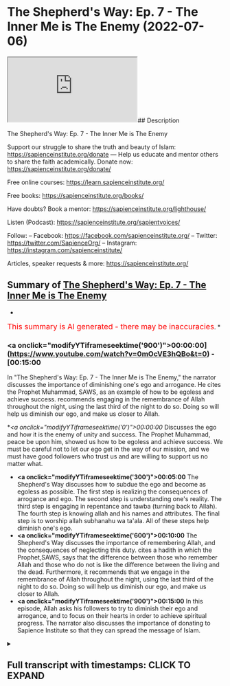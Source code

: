 # The Shepherd's Way: Ep. 7 - The Inner Me is The Enemy (2022-07-06)

<iframe loading='lazy' allow='autoplay' src='https://www.youtube.com/embed/0mOcVE3hQBo'></iframe>## Description

The Shepherd's Way: Ep. 7 - The Inner Me is The Enemy

Support our struggle to share the truth and beauty of Islam:
https://sapienceinstitute.org/donate
—
Help us educate and mentor others to share the faith academically.
Donate now: https://sapienceinstitute.org/donate/ 

Free online courses: https://learn.sapienceinstitute.org/

Free books: https://sapienceinstitute.org/books/

Have doubts? Book a mentor: https://sapienceinstitute.org/lighthouse/

Listen (Podcast): https://sapienceinstitute.org/sapientvoices/

Follow:
– Facebook: https://facebook.com/sapienceinstitute.org/ 
– Twitter: https://twitter.com/SapienceOrg/ 
– Instagram: https://instagram.com/sapienceinstitute/ 

Articles, speaker requests & more: https://sapienceinstitute.org/

## Summary of [The Shepherd's Way: Ep. 7 - The Inner Me is The Enemy](https://www.youtube.com/watch?v=0mOcVE3hQBo)


*

<span style="color:red; font-size:125%">This summary is AI generated - there may be inaccuracies</span>. [](/)*

### <a onclick=\"modifyYTiframeseektime('900')\">00:00:00](https://www.youtube.com/watch?v=0mOcVE3hQBo&t=0) - [00:15:00</a>

In "The Shepherd's Way: Ep. 7 - The Inner Me is The Enemy," the narrator discusses the importance of diminishing one's ego and arrogance. He cites the Prophet Muhammad, SAWS, as an example of how to be egoless and achieve success.  recommends engaging in the remembrance of Allah throughout the night, using the last third of the night to do so. Doing so will help us diminish our ego, and make us closer to Allah.

**<a onclick=\"modifyYTiframeseektime('0')\">00:00:00</a>* Discusses the ego and how it is the enemy of unity and success. The Prophet Muhammad, peace be upon him, showed us how to be egoless and achieve success. We must be careful not to let our ego get in the way of our mission, and we must have good followers who trust us and are willing to support us no matter what.
* **<a onclick=\"modifyYTiframeseektime('300')\">00:05:00</a>** The Shepherd's Way discusses how to subdue the ego and become as egoless as possible. The first step is realizing the consequences of arrogance and ego. The second step is understanding one's reality. The third step is engaging in repentance and tawba (turning back to Allah). The fourth step is knowing allah and his names and attributes. The final step is to worship allah subhanahu wa ta'ala. All of these steps help diminish one's ego.
* **<a onclick=\"modifyYTiframeseektime('600')\">00:10:00</a>** The Shepherd's Way discusses the importance of remembering Allah, and the consequences of neglecting this duty.  cites a hadith in which the Prophet,SAWS, says that the difference between those who remember Allah and those who do not is like the difference between the living and the dead. Furthermore, it recommends that we engage in the remembrance of Allah throughout the night, using the last third of the night to do so. Doing so will help us diminish our ego, and make us closer to Allah.
* **<a onclick=\"modifyYTiframeseektime('900')\">00:15:00</a>** In this episode, Allah asks his followers to try to diminish their ego and arrogance, and to focus on their hearts in order to achieve spiritual progress. The narrator also discusses the importance of donating to Sapience Institute so that they can spread the message of Islam.

<details><summary><h2>Full transcript with timestamps: CLICK TO EXPAND</h2></summary>

<a onclick="modifyYTiframeseektime('10)')">0:00:10 [Music]<\/a>
<a onclick="modifyYTiframeseektime('15)')">0:00:15 brothers and sisters and friends and<\/a>
<a onclick="modifyYTiframeseektime('16)')">0:00:16 welcome to the seventh<\/a>
<a onclick="modifyYTiframeseektime('18)')">0:00:18 episode of our hija series the<\/a>
<a onclick="modifyYTiframeseektime('21)')">0:00:21 shepherd's way<\/a>
<a onclick="modifyYTiframeseektime('22)')">0:00:22 and the seventh timeless leadership<\/a>
<a onclick="modifyYTiframeseektime('25)')">0:00:25 lesson is the enemy<\/a>
<a onclick="modifyYTiframeseektime('28)')">0:00:28 is the enemy now what does this really<\/a>
<a onclick="modifyYTiframeseektime('31)')">0:00:31 mean it means we must be as egoless as<\/a>
<a onclick="modifyYTiframeseektime('33)')">0:00:33 possible obviously there's no such thing<\/a>
<a onclick="modifyYTiframeseektime('35)')">0:00:35 as an egoless human being but we must<\/a>
<a onclick="modifyYTiframeseektime('38)')">0:00:38 try and become as egoless as possible<\/a>
<a onclick="modifyYTiframeseektime('41)')">0:00:41 now for us to understand this we have to<\/a>
<a onclick="modifyYTiframeseektime('42)')">0:00:42 understand what is the ego<\/a>
<a onclick="modifyYTiframeseektime('44)')">0:00:44 now the ego brothers and sisters<\/a>
<a onclick="modifyYTiframeseektime('45)')">0:00:45 basically tells us<\/a>
<a onclick="modifyYTiframeseektime('47)')">0:00:47 i want to be right i never want to be<\/a>
<a onclick="modifyYTiframeseektime('50)')">0:00:50 wrong i want to look good i never want<\/a>
<a onclick="modifyYTiframeseektime('53)')">0:00:53 to look bad i want to impose i don't<\/a>
<a onclick="modifyYTiframeseektime('56)')">0:00:56 want to be imposed upon to the extent<\/a>
<a onclick="modifyYTiframeseektime('59)')">0:00:59 brothers and sisters<\/a>
<a onclick="modifyYTiframeseektime('60)')">0:01:00 that we end up rejecting the truth and<\/a>
<a onclick="modifyYTiframeseektime('63)')">0:01:03 rejecting what is right<\/a>
<a onclick="modifyYTiframeseektime('66)')">0:01:06 this is extremely extremely problematic<\/a>
<a onclick="modifyYTiframeseektime('69)')">0:01:09 it is the greatest barrier to<\/a>
<a onclick="modifyYTiframeseektime('71)')">0:01:11 establishing positive relationships it<\/a>
<a onclick="modifyYTiframeseektime('73)')">0:01:13 is the greatest barrier to establishing<\/a>
<a onclick="modifyYTiframeseektime('75)')">0:01:15 a relationship with allah subhanahu wa<\/a>
<a onclick="modifyYTiframeseektime('76)')">0:01:16 ta'ala and it is one of the greatest<\/a>
<a onclick="modifyYTiframeseektime('79)')">0:01:19 barriers to our own success in the dao<\/a>
<a onclick="modifyYTiframeseektime('81)')">0:01:21 brothers and sisters and in the context<\/a>
<a onclick="modifyYTiframeseektime('83)')">0:01:23 of the ego shaitaan is our teacher not<\/a>
<a onclick="modifyYTiframeseektime('86)')">0:01:26 in a positive sense in a negative sense<\/a>
<a onclick="modifyYTiframeseektime('89)')">0:01:29 he teaches us how not to be and shaitan<\/a>
<a onclick="modifyYTiframeseektime('92)')">0:01:32 was the kind of character that wanted to<\/a>
<a onclick="modifyYTiframeseektime('94)')">0:01:34 impose he didn't want to be imposed upon<\/a>
<a onclick="modifyYTiframeseektime('97)')">0:01:37 he wanted to look good he didn't want to<\/a>
<a onclick="modifyYTiframeseektime('99)')">0:01:39 look bad he wanted to be right he never<\/a>
<a onclick="modifyYTiframeseektime('101)')">0:01:41 wanted to be wrong to the degree that he<\/a>
<a onclick="modifyYTiframeseektime('104)')">0:01:44 gave up the truth to the degree that he<\/a>
<a onclick="modifyYTiframeseektime('106)')">0:01:46 rejected the truth to the degree that he<\/a>
<a onclick="modifyYTiframeseektime('108)')">0:01:48 gave up the right way of being the right<\/a>
<a onclick="modifyYTiframeseektime('111)')">0:01:51 way of doing<\/a>
<a onclick="modifyYTiframeseektime('113)')">0:01:53 allah says in the quran in chapter 38<\/a>
<a onclick="modifyYTiframeseektime('115)')">0:01:55 verses 75 and 76<\/a>
<a onclick="modifyYTiframeseektime('118)')">0:01:58 allah said o iblees what prevented you<\/a>
<a onclick="modifyYTiframeseektime('121)')">0:02:01 from prostrating to that which i created<\/a>
<a onclick="modifyYTiframeseektime('123)')">0:02:03 with my hands<\/a>
<a onclick="modifyYTiframeseektime('124)')">0:02:04 were you arrogant then<\/a>
<a onclick="modifyYTiframeseektime('126)')">0:02:06 or were you already among the hauti<\/a>
<a onclick="modifyYTiframeseektime('128)')">0:02:08 he said i am better than him you created<\/a>
<a onclick="modifyYTiframeseektime('131)')">0:02:11 me from fire and created him from clay<\/a>
<a onclick="modifyYTiframeseektime('135)')">0:02:15 so you know the story very well shaytan<\/a>
<a onclick="modifyYTiframeseektime('138)')">0:02:18 was asked to bow down to adam<\/a>
<a onclick="modifyYTiframeseektime('140)')">0:02:20 alaihissalam but he refused<\/a>
<a onclick="modifyYTiframeseektime('143)')">0:02:23 he didn't want to be imposed upon he<\/a>
<a onclick="modifyYTiframeseektime('146)')">0:02:26 wanted to impulse<\/a>
<a onclick="modifyYTiframeseektime('147)')">0:02:27 he said i am better he wanted to look<\/a>
<a onclick="modifyYTiframeseektime('149)')">0:02:29 good not to look bad he said i am made<\/a>
<a onclick="modifyYTiframeseektime('152)')">0:02:32 from fire he is made from clay<\/a>
<a onclick="modifyYTiframeseektime('154)')">0:02:34 and he was rejecting allah<\/a>
<a onclick="modifyYTiframeseektime('157)')">0:02:37 he wanted to be right<\/a>
<a onclick="modifyYTiframeseektime('159)')">0:02:39 he didn't want allah to be right<\/a>
<a onclick="modifyYTiframeseektime('161)')">0:02:41 so this is the nature of the ego because<\/a>
<a onclick="modifyYTiframeseektime('163)')">0:02:43 shaytan's disbelief is what<\/a>
<a onclick="modifyYTiframeseektime('166)')">0:02:46 its arrogance is ego<\/a>
<a onclick="modifyYTiframeseektime('168)')">0:02:48 and we have to be aware brothers and<\/a>
<a onclick="modifyYTiframeseektime('170)')">0:02:50 sisters<\/a>
<a onclick="modifyYTiframeseektime('171)')">0:02:51 and we have to be aware of brothers and<\/a>
<a onclick="modifyYTiframeseektime('172)')">0:02:52 sisters the ego prevents unity it<\/a>
<a onclick="modifyYTiframeseektime('175)')">0:02:55 prevents achieving the best results it<\/a>
<a onclick="modifyYTiframeseektime('177)')">0:02:57 prevents us doing what is right it<\/a>
<a onclick="modifyYTiframeseektime('179)')">0:02:59 prevents us achieving our vision it<\/a>
<a onclick="modifyYTiframeseektime('181)')">0:03:01 diminishes trust it removes any sense of<\/a>
<a onclick="modifyYTiframeseektime('184)')">0:03:04 integrity<\/a>
<a onclick="modifyYTiframeseektime('186)')">0:03:06 and<\/a>
<a onclick="modifyYTiframeseektime('187)')">0:03:07 when we look at the prophet<\/a>
<a onclick="modifyYTiframeseektime('189)')">0:03:09 salallahu brothers and sisters when we<\/a>
<a onclick="modifyYTiframeseektime('191)')">0:03:11 look at our beloved prophet we see<\/a>
<a onclick="modifyYTiframeseektime('194)')">0:03:14 that it wasn't about him and his ego it<\/a>
<a onclick="modifyYTiframeseektime('196)')">0:03:16 was about allah wa'ta'ala<\/a>
<a onclick="modifyYTiframeseektime('198)')">0:03:18 and in sheikh yahweh's book leadership<\/a>
<a onclick="modifyYTiframeseektime('201)')">0:03:21 lessons from the life of rasulullah<\/a>
<a onclick="modifyYTiframeseektime('204)')">0:03:24 he mentioned something quite profound<\/a>
<a onclick="modifyYTiframeseektime('206)')">0:03:26 i'm going to read it out to you in the<\/a>
<a onclick="modifyYTiframeseektime('208)')">0:03:28 context of being egoless<\/a>
<a onclick="modifyYTiframeseektime('212)')">0:03:32 the leader it is essential to always<\/a>
<a onclick="modifyYTiframeseektime('214)')">0:03:34 keep the goal in sight and be willing to<\/a>
<a onclick="modifyYTiframeseektime('216)')">0:03:36 make everything<\/a>
<a onclick="modifyYTiframeseektime('218)')">0:03:38 especially his own ego subservient to<\/a>
<a onclick="modifyYTiframeseektime('221)')">0:03:41 the accomplishment of the goal if the<\/a>
<a onclick="modifyYTiframeseektime('224)')">0:03:44 leader insists on his own esteemed needs<\/a>
<a onclick="modifyYTiframeseektime('226)')">0:03:46 often the long-term needs of the mission<\/a>
<a onclick="modifyYTiframeseektime('229)')">0:03:49 are compromised the leader must always<\/a>
<a onclick="modifyYTiframeseektime('232)')">0:03:52 remember that his success fame value and<\/a>
<a onclick="modifyYTiframeseektime('235)')">0:03:55 legacy all depend on one thing alone and<\/a>
<a onclick="modifyYTiframeseektime('238)')">0:03:58 that is the success of his mission if it<\/a>
<a onclick="modifyYTiframeseektime('240)')">0:04:00 is necessary for the leader to take a<\/a>
<a onclick="modifyYTiframeseektime('242)')">0:04:02 step back temporarily so that the doors<\/a>
<a onclick="modifyYTiframeseektime('244)')">0:04:04 for the propagation of his mission are<\/a>
<a onclick="modifyYTiframeseektime('246)')">0:04:06 opened then he must be prepared to take<\/a>
<a onclick="modifyYTiframeseektime('248)')">0:04:08 that step<\/a>
<a onclick="modifyYTiframeseektime('249)')">0:04:09 it is like drawing your hand back to<\/a>
<a onclick="modifyYTiframeseektime('252)')">0:04:12 draw the arrow the further you are able<\/a>
<a onclick="modifyYTiframeseektime('255)')">0:04:15 to pull back the greater the distance<\/a>
<a onclick="modifyYTiframeseektime('257)')">0:04:17 that the arrow would travel leaders who<\/a>
<a onclick="modifyYTiframeseektime('259)')">0:04:19 don't understand this sacrifice the<\/a>
<a onclick="modifyYTiframeseektime('261)')">0:04:21 ultimate success at the altar of the ego<\/a>
<a onclick="modifyYTiframeseektime('264)')">0:04:24 and are remembered for this rather than<\/a>
<a onclick="modifyYTiframeseektime('266)')">0:04:26 for any good that they may have done<\/a>
<a onclick="modifyYTiframeseektime('268)')">0:04:28 rasulullah sallallahu alaihi wasallam<\/a>
<a onclick="modifyYTiframeseektime('271)')">0:04:31 proved for all time his own ability to<\/a>
<a onclick="modifyYTiframeseektime('273)')">0:04:33 be so confident and secure in his own<\/a>
<a onclick="modifyYTiframeseektime('276)')">0:04:36 identity and self-worth that he was able<\/a>
<a onclick="modifyYTiframeseektime('280)')">0:04:40 to put everything aside for the success<\/a>
<a onclick="modifyYTiframeseektime('282)')">0:04:42 of his mission the trust of his<\/a>
<a onclick="modifyYTiframeseektime('284)')">0:04:44 followers was demonstrated by the fact<\/a>
<a onclick="modifyYTiframeseektime('286)')">0:04:46 that he was able to sign a treaty that<\/a>
<a onclick="modifyYTiframeseektime('288)')">0:04:48 they did not approve of and they trusted<\/a>
<a onclick="modifyYTiframeseektime('290)')">0:04:50 him stood by him and supported him<\/a>
<a onclick="modifyYTiframeseektime('293)')">0:04:53 victory comes not only by having good<\/a>
<a onclick="modifyYTiframeseektime('296)')">0:04:56 leaders<\/a>
<a onclick="modifyYTiframeseektime('297)')">0:04:57 but even more by having good followers<\/a>
<a onclick="modifyYTiframeseektime('300)')">0:05:00 what a beautiful passage brothers and<\/a>
<a onclick="modifyYTiframeseektime('302)')">0:05:02 sisters and friends<\/a>
<a onclick="modifyYTiframeseektime('304)')">0:05:04 so how do we subdue the ego how do we<\/a>
<a onclick="modifyYTiframeseektime('307)')">0:05:07 become as egoless as possible there's a<\/a>
<a onclick="modifyYTiframeseektime('310)')">0:05:10 few things we have to put in place<\/a>
<a onclick="modifyYTiframeseektime('313)')">0:05:13 number one we have to realize the<\/a>
<a onclick="modifyYTiframeseektime('315)')">0:05:15 consequence of arrogance and ego number<\/a>
<a onclick="modifyYTiframeseektime('318)')">0:05:18 two we have to understand our own<\/a>
<a onclick="modifyYTiframeseektime('320)')">0:05:20 reality<\/a>
<a onclick="modifyYTiframeseektime('321)')">0:05:21 number three we have to engage in<\/a>
<a onclick="modifyYTiframeseektime('324)')">0:05:24 istighfar repentance and tawba turning<\/a>
<a onclick="modifyYTiframeseektime('326)')">0:05:26 back to allah<\/a>
<a onclick="modifyYTiframeseektime('328)')">0:05:28 number four we must know allah number<\/a>
<a onclick="modifyYTiframeseektime('330)')">0:05:30 five we must engage in dikka in the<\/a>
<a onclick="modifyYTiframeseektime('332)')">0:05:32 remembrance of allah subhanahu wa ta'ala<\/a>
<a onclick="modifyYTiframeseektime('334)')">0:05:34 number six we must do<\/a>
<a onclick="modifyYTiframeseektime('337)')">0:05:37 the quran<\/a>
<a onclick="modifyYTiframeseektime('338)')">0:05:38 ponder over the book of allah subhanahu<\/a>
<a onclick="modifyYTiframeseektime('340)')">0:05:40 wa ta'ala number seven<\/a>
<a onclick="modifyYTiframeseektime('342)')">0:05:42 we must engage in the night prayer so<\/a>
<a onclick="modifyYTiframeseektime('344)')">0:05:44 let's unpack this a little bit the first<\/a>
<a onclick="modifyYTiframeseektime('346)')">0:05:46 one is we must understand the<\/a>
<a onclick="modifyYTiframeseektime('347)')">0:05:47 consequences of arrogance and having an<\/a>
<a onclick="modifyYTiframeseektime('350)')">0:05:50 ego remember the prophet sallallahu<\/a>
<a onclick="modifyYTiframeseektime('354)')">0:05:54 alaihi wasallam said<\/a>
<a onclick="modifyYTiframeseektime('356)')">0:05:56 no one who has an atom's way of<\/a>
<a onclick="modifyYTiframeseektime('358)')">0:05:58 arrogance in his heart will enter<\/a>
<a onclick="modifyYTiframeseektime('361)')">0:06:01 paradise brothers and sisters<\/a>
<a onclick="modifyYTiframeseektime('364)')">0:06:04 your vision is connected to allah's<\/a>
<a onclick="modifyYTiframeseektime('366)')">0:06:06 pleasure and that is connected to<\/a>
<a onclick="modifyYTiframeseektime('369)')">0:06:09 entering into jannah paradise<\/a>
<a onclick="modifyYTiframeseektime('372)')">0:06:12 if you're arrogant if you have an ego if<\/a>
<a onclick="modifyYTiframeseektime('374)')">0:06:14 you have an atom's way<\/a>
<a onclick="modifyYTiframeseektime('377)')">0:06:17 you will not<\/a>
<a onclick="modifyYTiframeseektime('378)')">0:06:18 enter paradise understand the severe<\/a>
<a onclick="modifyYTiframeseektime('382)')">0:06:22 consequences of being an arrogant<\/a>
<a onclick="modifyYTiframeseektime('385)')">0:06:25 and ego led leader<\/a>
<a onclick="modifyYTiframeseektime('387)')">0:06:27 this is the first step to help you<\/a>
<a onclick="modifyYTiframeseektime('390)')">0:06:30 diminish your ego as much as possible<\/a>
<a onclick="modifyYTiframeseektime('393)')">0:06:33 the second point is understand your<\/a>
<a onclick="modifyYTiframeseektime('396)')">0:06:36 reality remember brothers and sisters<\/a>
<a onclick="modifyYTiframeseektime('398)')">0:06:38 remember that you are not going to live<\/a>
<a onclick="modifyYTiframeseektime('400)')">0:06:40 forever<\/a>
<a onclick="modifyYTiframeseektime('402)')">0:06:42 every soul is going to taste death these<\/a>
<a onclick="modifyYTiframeseektime('404)')">0:06:44 are the words of the quran of<\/a>
<a onclick="modifyYTiframeseektime('406)')">0:06:46 allah he's reminding us<\/a>
<a onclick="modifyYTiframeseektime('409)')">0:06:49 you're not this powerful eternal being<\/a>
<a onclick="modifyYTiframeseektime('411)')">0:06:51 you're limited and contingent you will<\/a>
<a onclick="modifyYTiframeseektime('413)')">0:06:53 face death one day you're going to taste<\/a>
<a onclick="modifyYTiframeseektime('414)')">0:06:54 death and as a result you'll be<\/a>
<a onclick="modifyYTiframeseektime('416)')">0:06:56 questioned by allah subhana wa ta'ala<\/a>
<a onclick="modifyYTiframeseektime('419)')">0:06:59 you will be held to account<\/a>
<a onclick="modifyYTiframeseektime('422)')">0:07:02 the other thing to realize in order to<\/a>
<a onclick="modifyYTiframeseektime('424)')">0:07:04 understand our reality is understanding<\/a>
<a onclick="modifyYTiframeseektime('426)')">0:07:06 allah's greatness and our dependency on<\/a>
<a onclick="modifyYTiframeseektime('429)')">0:07:09 him<\/a>
<a onclick="modifyYTiframeseektime('430)')">0:07:10 remember we are utterly dependent on<\/a>
<a onclick="modifyYTiframeseektime('432)')">0:07:12 allah<\/a>
<a onclick="modifyYTiframeseektime('434)')">0:07:14 we are utterly dependent on allah he is<\/a>
<a onclick="modifyYTiframeseektime('438)')">0:07:18 the absolutely free he is<\/a>
<a onclick="modifyYTiframeseektime('441)')">0:07:21 he is the absolutely independent<\/a>
<a onclick="modifyYTiframeseektime('443)')">0:07:23 everything other than allah derives his<\/a>
<a onclick="modifyYTiframeseektime('446)')">0:07:26 existence from allah is ultimately and<\/a>
<a onclick="modifyYTiframeseektime('449)')">0:07:29 utterly dependent on allah<\/a>
<a onclick="modifyYTiframeseektime('453)')">0:07:33 we are<\/a>
<a onclick="modifyYTiframeseektime('454)')">0:07:34 solely dependent on allah<\/a>
<a onclick="modifyYTiframeseektime('456)')">0:07:36 how can you have an ego how can you be<\/a>
<a onclick="modifyYTiframeseektime('459)')">0:07:39 arrogant when you realize that your own<\/a>
<a onclick="modifyYTiframeseektime('461)')">0:07:41 very existence the ability to breathe<\/a>
<a onclick="modifyYTiframeseektime('464)')">0:07:44 and to think and to act and even lead is<\/a>
<a onclick="modifyYTiframeseektime('467)')">0:07:47 because of allah<\/a>
<a onclick="modifyYTiframeseektime('471)')">0:07:51 another point to understand is<\/a>
<a onclick="modifyYTiframeseektime('473)')">0:07:53 understand your limitations<\/a>
<a onclick="modifyYTiframeseektime('475)')">0:07:55 you have limited cognitive faculties<\/a>
<a onclick="modifyYTiframeseektime('478)')">0:07:58 limited strength limited time limited<\/a>
<a onclick="modifyYTiframeseektime('480)')">0:08:00 abilities<\/a>
<a onclick="modifyYTiframeseektime('482)')">0:08:02 understanding these limitations and also<\/a>
<a onclick="modifyYTiframeseektime('484)')">0:08:04 understanding the previous point that<\/a>
<a onclick="modifyYTiframeseektime('486)')">0:08:06 any of your abilities all of your<\/a>
<a onclick="modifyYTiframeseektime('488)')">0:08:08 abilities come from allah this will<\/a>
<a onclick="modifyYTiframeseektime('489)')">0:08:09 hopefully diminish your ego as much as<\/a>
<a onclick="modifyYTiframeseektime('491)')">0:08:11 possible the other thing to understand<\/a>
<a onclick="modifyYTiframeseektime('493)')">0:08:13 and to implement with regards to<\/a>
<a onclick="modifyYTiframeseektime('494)')">0:08:14 diminishing your ego is to know allah<\/a>
<a onclick="modifyYTiframeseektime('497)')">0:08:17 subhanahu wa to add<\/a>
<a onclick="modifyYTiframeseektime('499)')">0:08:19 this is very important brothers and<\/a>
<a onclick="modifyYTiframeseektime('500)')">0:08:20 sisters because the more you know allah<\/a>
<a onclick="modifyYTiframeseektime('502)')">0:08:22 the more you reflect on his names and<\/a>
<a onclick="modifyYTiframeseektime('504)')">0:08:24 attributes the more<\/a>
<a onclick="modifyYTiframeseektime('505)')">0:08:25 you worship allah subhanahu wa and the<\/a>
<a onclick="modifyYTiframeseektime('507)')">0:08:27 more you understand why allah is worthy<\/a>
<a onclick="modifyYTiframeseektime('509)')">0:08:29 of our utmost adoration and of our<\/a>
<a onclick="modifyYTiframeseektime('512)')">0:08:32 utmost submission and unconditional<\/a>
<a onclick="modifyYTiframeseektime('514)')">0:08:34 obedience the more you understand this<\/a>
<a onclick="modifyYTiframeseektime('516)')">0:08:36 the less likely you're going to have an<\/a>
<a onclick="modifyYTiframeseektime('518)')">0:08:38 ego<\/a>
<a onclick="modifyYTiframeseektime('519)')">0:08:39 and allah refers to this in chapter 35<\/a>
<a onclick="modifyYTiframeseektime('522)')">0:08:42 verse 28 allah says<\/a>
<a onclick="modifyYTiframeseektime('524)')">0:08:44 only those who have<\/a>
<a onclick="modifyYTiframeseektime('526)')">0:08:46 god consciousness those who fear allah<\/a>
<a onclick="modifyYTiframeseektime('528)')">0:08:48 from among his servants<\/a>
<a onclick="modifyYTiframeseektime('530)')">0:08:50 who have knowledge indeed allah is<\/a>
<a onclick="modifyYTiframeseektime('532)')">0:08:52 exalted in might and forgiving<\/a>
<a onclick="modifyYTiframeseektime('534)')">0:08:54 so there is a connection between knowing<\/a>
<a onclick="modifyYTiframeseektime('536)')">0:08:56 allah<\/a>
<a onclick="modifyYTiframeseektime('537)')">0:08:57 and having god consciousness<\/a>
<a onclick="modifyYTiframeseektime('540)')">0:09:00 you can't have god consciousness if you<\/a>
<a onclick="modifyYTiframeseektime('542)')">0:09:02 have an ego and you're arrogant<\/a>
<a onclick="modifyYTiframeseektime('544)')">0:09:04 so this way it's very important to have<\/a>
<a onclick="modifyYTiframeseektime('545)')">0:09:05 true knowledge of allah wa ta'ala which<\/a>
<a onclick="modifyYTiframeseektime('548)')">0:09:08 means knowing who allah is knowing what<\/a>
<a onclick="modifyYTiframeseektime('550)')">0:09:10 worship is knowing why allah is worthy<\/a>
<a onclick="modifyYTiframeseektime('553)')">0:09:13 of worship worthy of our utmost<\/a>
<a onclick="modifyYTiframeseektime('554)')">0:09:14 adoration and our unconditional<\/a>
<a onclick="modifyYTiframeseektime('557)')">0:09:17 obedience<\/a>
<a onclick="modifyYTiframeseektime('558)')">0:09:18 the next point brothers and sisters in<\/a>
<a onclick="modifyYTiframeseektime('560)')">0:09:20 trying to diminish the ego is<\/a>
<a onclick="modifyYTiframeseektime('563)')">0:09:23 being a person of remembrance<\/a>
<a onclick="modifyYTiframeseektime('564)')">0:09:24 remembrance of allah subhanahu wa ta'ala<\/a>
<a onclick="modifyYTiframeseektime('567)')">0:09:27 engaging in the thicker of allah<\/a>
<a onclick="modifyYTiframeseektime('568)')">0:09:28 subhanahu wa ta'ala<\/a>
<a onclick="modifyYTiframeseektime('570)')">0:09:30 the prophet sallallahu alaihi wasallam<\/a>
<a onclick="modifyYTiframeseektime('572)')">0:09:32 said for everything there is a polish<\/a>
<a onclick="modifyYTiframeseektime('575)')">0:09:35 and the polish for the heart is the<\/a>
<a onclick="modifyYTiframeseektime('577)')">0:09:37 dikkar is the remembrance of allah there<\/a>
<a onclick="modifyYTiframeseektime('579)')">0:09:39 is nothing more potent in saving a<\/a>
<a onclick="modifyYTiframeseektime('581)')">0:09:41 person from the punishment of allah than<\/a>
<a onclick="modifyYTiframeseektime('584)')">0:09:44 the zikr of allah subhanahu wa ta'ala so<\/a>
<a onclick="modifyYTiframeseektime('586)')">0:09:46 vikkar is extremely important brothers<\/a>
<a onclick="modifyYTiframeseektime('588)')">0:09:48 and sisters it polishes the heart and a<\/a>
<a onclick="modifyYTiframeseektime('591)')">0:09:51 polished heart doesn't have arrogance<\/a>
<a onclick="modifyYTiframeseektime('594)')">0:09:54 and ego the 14th century theologian<\/a>
<a onclick="modifyYTiframeseektime('597)')">0:09:57 ibn kayom al-jazeera he made a really<\/a>
<a onclick="modifyYTiframeseektime('600)')">0:10:00 beautiful point concerning dikka<\/a>
<a onclick="modifyYTiframeseektime('602)')">0:10:02 he said whoever neglects remembering<\/a>
<a onclick="modifyYTiframeseektime('605)')">0:10:05 allah most of the time then his heart<\/a>
<a onclick="modifyYTiframeseektime('607)')">0:10:07 will become rusty<\/a>
<a onclick="modifyYTiframeseektime('608)')">0:10:08 in accordance with how neglectful the<\/a>
<a onclick="modifyYTiframeseektime('610)')">0:10:10 person is and when this filthy rust<\/a>
<a onclick="modifyYTiframeseektime('612)')">0:10:12 accumulates on the heart then it no<\/a>
<a onclick="modifyYTiframeseektime('614)')">0:10:14 longer recognizes things as they really<\/a>
<a onclick="modifyYTiframeseektime('616)')">0:10:16 are<\/a>
<a onclick="modifyYTiframeseektime('617)')">0:10:17 thus it views falsehood as if it is the<\/a>
<a onclick="modifyYTiframeseektime('620)')">0:10:20 truth and truth as if it is falsehood<\/a>
<a onclick="modifyYTiframeseektime('623)')">0:10:23 this is because the rust darkens and<\/a>
<a onclick="modifyYTiframeseektime('625)')">0:10:25 confuses the heart's perception and so<\/a>
<a onclick="modifyYTiframeseektime('628)')">0:10:28 it is unable to truly recognize things<\/a>
<a onclick="modifyYTiframeseektime('631)')">0:10:31 for what they really are<\/a>
<a onclick="modifyYTiframeseektime('633)')">0:10:33 so as the rust accumulates the heart<\/a>
<a onclick="modifyYTiframeseektime('636)')">0:10:36 gets blackened and as this happens the<\/a>
<a onclick="modifyYTiframeseektime('638)')">0:10:38 heart becomes stained with filthy rust<\/a>
<a onclick="modifyYTiframeseektime('640)')">0:10:40 and when this occurs it corrupts the<\/a>
<a onclick="modifyYTiframeseektime('642)')">0:10:42 heart's perception and recognition of<\/a>
<a onclick="modifyYTiframeseektime('644)')">0:10:44 things<\/a>
<a onclick="modifyYTiframeseektime('645)')">0:10:45 the heart then does not accept the truth<\/a>
<a onclick="modifyYTiframeseektime('647)')">0:10:47 nor does it reject falsehood and this is<\/a>
<a onclick="modifyYTiframeseektime('650)')">0:10:50 the greatest calamity that can strike<\/a>
<a onclick="modifyYTiframeseektime('653)')">0:10:53 the heart<\/a>
<a onclick="modifyYTiframeseektime('654)')">0:10:54 being neglectful of dikka and following<\/a>
<a onclick="modifyYTiframeseektime('657)')">0:10:57 of whims and desires is a direct<\/a>
<a onclick="modifyYTiframeseektime('659)')">0:10:59 consequence of such a heart which<\/a>
<a onclick="modifyYTiframeseektime('661)')">0:11:01 further extinguished the heart's light<\/a>
<a onclick="modifyYTiframeseektime('664)')">0:11:04 and blinds its vision allah the most<\/a>
<a onclick="modifyYTiframeseektime('666)')">0:11:06 high said and do not obey him whose<\/a>
<a onclick="modifyYTiframeseektime('669)')">0:11:09 heart we have made to be neglectful of<\/a>
<a onclick="modifyYTiframeseektime('672)')">0:11:12 our remembrance<\/a>
<a onclick="modifyYTiframeseektime('673)')">0:11:13 one who follows his own whims and<\/a>
<a onclick="modifyYTiframeseektime('675)')">0:11:15 desires and whose affairs have gone<\/a>
<a onclick="modifyYTiframeseektime('677)')">0:11:17 beyond the bounds and whose deeds have<\/a>
<a onclick="modifyYTiframeseektime('679)')">0:11:19 been lost this is in quran chapter 18<\/a>
<a onclick="modifyYTiframeseektime('682)')">0:11:22 verse 28<\/a>
<a onclick="modifyYTiframeseektime('684)')">0:11:24 and it's important to encourage<\/a>
<a onclick="modifyYTiframeseektime('686)')">0:11:26 ourselves to engage in the thicker of<\/a>
<a onclick="modifyYTiframeseektime('688)')">0:11:28 allah subhanallah ta'ala because this<\/a>
<a onclick="modifyYTiframeseektime('689)')">0:11:29 helps us diminish the ego brothers and<\/a>
<a onclick="modifyYTiframeseektime('692)')">0:11:32 sisters and what better inspiration<\/a>
<a onclick="modifyYTiframeseektime('695)')">0:11:35 is there than the quran and the sunnah<\/a>
<a onclick="modifyYTiframeseektime('696)')">0:11:36 allah says in chapter 2 verse 1 5 2<\/a>
<a onclick="modifyYTiframeseektime('699)')">0:11:39 remember me remember allah and i will<\/a>
<a onclick="modifyYTiframeseektime('702)')">0:11:42 remember you allah will remember us<\/a>
<a onclick="modifyYTiframeseektime('705)')">0:11:45 also allah says in the quran in chapter<\/a>
<a onclick="modifyYTiframeseektime('707)')">0:11:47 3 verse 41 and remember your lord much<\/a>
<a onclick="modifyYTiframeseektime('710)')">0:11:50 and glorify him in the evening and in<\/a>
<a onclick="modifyYTiframeseektime('712)')">0:11:52 the early morning<\/a>
<a onclick="modifyYTiframeseektime('715)')">0:11:55 allah also says in chapter 13 verse 28<\/a>
<a onclick="modifyYTiframeseektime('718)')">0:11:58 those who believe and whose hearts find<\/a>
<a onclick="modifyYTiframeseektime('720)')">0:12:00 rest in the remembrance of allah for<\/a>
<a onclick="modifyYTiframeseektime('723)')">0:12:03 verily the remembrance of allah hearts<\/a>
<a onclick="modifyYTiframeseektime('725)')">0:12:05 do find their rest also when we look at<\/a>
<a onclick="modifyYTiframeseektime('727)')">0:12:07 the son of the prophet salallahu we have<\/a>
<a onclick="modifyYTiframeseektime('730)')">0:12:10 some beautiful hadith to encourage us to<\/a>
<a onclick="modifyYTiframeseektime('732)')">0:12:12 engage in dikkar<\/a>
<a onclick="modifyYTiframeseektime('733)')">0:12:13 as narrated by bukhari the prophet<\/a>
<a onclick="modifyYTiframeseektime('735)')">0:12:15 sallallahu alaihi wasallam said the<\/a>
<a onclick="modifyYTiframeseektime('738)')">0:12:18 difference between the one who makes<\/a>
<a onclick="modifyYTiframeseektime('739)')">0:12:19 zikr in other words the one who<\/a>
<a onclick="modifyYTiframeseektime('741)')">0:12:21 remembers allah and the one who doesn't<\/a>
<a onclick="modifyYTiframeseektime('743)')">0:12:23 make vikar is like the difference<\/a>
<a onclick="modifyYTiframeseektime('745)')">0:12:25 between the living and the dead<\/a>
<a onclick="modifyYTiframeseektime('748)')">0:12:28 also<\/a>
<a onclick="modifyYTiframeseektime('749)')">0:12:29 as narrated by bukhari and muslim we<\/a>
<a onclick="modifyYTiframeseektime('751)')">0:12:31 have the hadith kutsi where allah<\/a>
<a onclick="modifyYTiframeseektime('753)')">0:12:33 subhanahu what allah says<\/a>
<a onclick="modifyYTiframeseektime('756)')">0:12:36 as my servant thinks about me so will i<\/a>
<a onclick="modifyYTiframeseektime('759)')">0:12:39 be for him<\/a>
<a onclick="modifyYTiframeseektime('760)')">0:12:40 in other words i am as my servant thinks<\/a>
<a onclick="modifyYTiframeseektime('763)')">0:12:43 that i am and the arabic allows the<\/a>
<a onclick="modifyYTiframeseektime('766)')">0:12:46 understanding of i am as my servant<\/a>
<a onclick="modifyYTiframeseektime('768)')">0:12:48 expects me to be<\/a>
<a onclick="modifyYTiframeseektime('770)')">0:12:50 i am with him if he will remember me if<\/a>
<a onclick="modifyYTiframeseektime('772)')">0:12:52 he calls on me in himself i will call<\/a>
<a onclick="modifyYTiframeseektime('775)')">0:12:55 him in myself and if he calls me<\/a>
<a onclick="modifyYTiframeseektime('778)')">0:12:58 in a group of people i mention him in a<\/a>
<a onclick="modifyYTiframeseektime('781)')">0:13:01 better group in my presence if he<\/a>
<a onclick="modifyYTiframeseektime('783)')">0:13:03 approaches me one hand span i will<\/a>
<a onclick="modifyYTiframeseektime('786)')">0:13:06 approach him one arm's length if he<\/a>
<a onclick="modifyYTiframeseektime('788)')">0:13:08 approaches me one arm's length i will<\/a>
<a onclick="modifyYTiframeseektime('790)')">0:13:10 approach him by a cubit if he comes to<\/a>
<a onclick="modifyYTiframeseektime('792)')">0:13:12 me walking<\/a>
<a onclick="modifyYTiframeseektime('793)')">0:13:13 i will come to him<\/a>
<a onclick="modifyYTiframeseektime('795)')">0:13:15 running<\/a>
<a onclick="modifyYTiframeseektime('797)')">0:13:17 subhanallah<\/a>
<a onclick="modifyYTiframeseektime('798)')">0:13:18 this is the profundity and the depth<\/a>
<a onclick="modifyYTiframeseektime('802)')">0:13:22 of the vikram of allah subhanahu wa<\/a>
<a onclick="modifyYTiframeseektime('804)')">0:13:24 ta'ala it brings us closer to allah<\/a>
<a onclick="modifyYTiframeseektime('809)')">0:13:29 and therefore it diminishes our ego<\/a>
<a onclick="modifyYTiframeseektime('812)')">0:13:32 also brothers and sisters we must engage<\/a>
<a onclick="modifyYTiframeseektime('814)')">0:13:34 in the tata of the quran in pondering<\/a>
<a onclick="modifyYTiframeseektime('816)')">0:13:36 over the quran what does allah say in<\/a>
<a onclick="modifyYTiframeseektime('817)')">0:13:37 chapter 47 verse 24 then do they not<\/a>
<a onclick="modifyYTiframeseektime('820)')">0:13:40 reflect upon the quran or are their<\/a>
<a onclick="modifyYTiframeseektime('822)')">0:13:42 locks upon their hearts now this is<\/a>
<a onclick="modifyYTiframeseektime('823)')">0:13:43 interesting you could mirror the meaning<\/a>
<a onclick="modifyYTiframeseektime('825)')">0:13:45 and that the more double you do the more<\/a>
<a onclick="modifyYTiframeseektime('828)')">0:13:48 pondering you do over the quran the more<\/a>
<a onclick="modifyYTiframeseektime('830)')">0:13:50 your heart becomes unlocked to receive<\/a>
<a onclick="modifyYTiframeseektime('832)')">0:13:52 allah's guidance and mercy and an<\/a>
<a onclick="modifyYTiframeseektime('834)')">0:13:54 unlocked heart is not a heart full of<\/a>
<a onclick="modifyYTiframeseektime('836)')">0:13:56 arrogance or ego so engage in the<\/a>
<a onclick="modifyYTiframeseektime('839)')">0:13:59 pondering in the tadabur of the quran<\/a>
<a onclick="modifyYTiframeseektime('842)')">0:14:02 finally<\/a>
<a onclick="modifyYTiframeseektime('843)')">0:14:03 in order to clean our heart in order to<\/a>
<a onclick="modifyYTiframeseektime('845)')">0:14:05 remove ego from our heart we need to<\/a>
<a onclick="modifyYTiframeseektime('847)')">0:14:07 engage in the night prayer abu hurairah<\/a>
<a onclick="modifyYTiframeseektime('850)')">0:14:10 reported that allah's messenger<\/a>
<a onclick="modifyYTiframeseektime('852)')">0:14:12 sallallahu alaihi wasallam said and this<\/a>
<a onclick="modifyYTiframeseektime('854)')">0:14:14 is narrated in sahih muslim<\/a>
<a onclick="modifyYTiframeseektime('856)')">0:14:16 our lord descends to lowest heaven in<\/a>
<a onclick="modifyYTiframeseektime('858)')">0:14:18 the last of every night and he says who<\/a>
<a onclick="modifyYTiframeseektime('861)')">0:14:21 is calling upon me that i may answer him<\/a>
<a onclick="modifyYTiframeseektime('863)')">0:14:23 who is asking from me that i may give<\/a>
<a onclick="modifyYTiframeseektime('866)')">0:14:26 him who is seeking my forgiveness that i<\/a>
<a onclick="modifyYTiframeseektime('868)')">0:14:28 may forgive him when we ask allah to<\/a>
<a onclick="modifyYTiframeseektime('872)')">0:14:32 help our hearts to clean our hearts to<\/a>
<a onclick="modifyYTiframeseektime('874)')">0:14:34 remove our hearts from arrogance and ego<\/a>
<a onclick="modifyYTiframeseektime('876)')">0:14:36 we should use the last third of the<\/a>
<a onclick="modifyYTiframeseektime('878)')">0:14:38 night brothers and sisters to engage in<\/a>
<a onclick="modifyYTiframeseektime('880)')">0:14:40 ibadah to engage in worship in the night<\/a>
<a onclick="modifyYTiframeseektime('882)')">0:14:42 prayer and to ask allah to remove ego<\/a>
<a onclick="modifyYTiframeseektime('885)')">0:14:45 from our hearts to purify our souls and<\/a>
<a onclick="modifyYTiframeseektime('888)')">0:14:48 our hearts<\/a>
<a onclick="modifyYTiframeseektime('889)')">0:14:49 to ensure that we're close to allah<\/a>
<a onclick="modifyYTiframeseektime('891)')">0:14:51 subhanahu wa ta'ala to have a diminished<\/a>
<a onclick="modifyYTiframeseektime('893)')">0:14:53 ego<\/a>
<a onclick="modifyYTiframeseektime('894)')">0:14:54 as much as is humanly possible<\/a>
<a onclick="modifyYTiframeseektime('898)')">0:14:58 use this amazing opportunity remember<\/a>
<a onclick="modifyYTiframeseektime('900)')">0:15:00 allah is saying<\/a>
<a onclick="modifyYTiframeseektime('901)')">0:15:01 that his mercy is much closer to us<\/a>
<a onclick="modifyYTiframeseektime('905)')">0:15:05 in this last third<\/a>
<a onclick="modifyYTiframeseektime('907)')">0:15:07 of the night allah is asking us so he<\/a>
<a onclick="modifyYTiframeseektime('910)')">0:15:10 could respond to us so ask allah that<\/a>
<a onclick="modifyYTiframeseektime('912)')">0:15:12 you are a good leader sincerely a humble<\/a>
<a onclick="modifyYTiframeseektime('914)')">0:15:14 leader a leader that is not driven by<\/a>
<a onclick="modifyYTiframeseektime('916)')">0:15:16 haughtiness or ego<\/a>
<a onclick="modifyYTiframeseektime('920)')">0:15:20 so brothers and sisters this is the end<\/a>
<a onclick="modifyYTiframeseektime('923)')">0:15:23 of the seventh episode<\/a>
<a onclick="modifyYTiframeseektime('926)')">0:15:26 which is the enemy is the enemy we must<\/a>
<a onclick="modifyYTiframeseektime('930)')">0:15:30 diminish our ego and arrogance as much<\/a>
<a onclick="modifyYTiframeseektime('932)')">0:15:32 as possible and the way to subdue the<\/a>
<a onclick="modifyYTiframeseektime('935)')">0:15:35 ego brothers and sisters is to realize<\/a>
<a onclick="modifyYTiframeseektime('936)')">0:15:36 the consequence of arrogance and ego to<\/a>
<a onclick="modifyYTiframeseektime('939)')">0:15:39 understand our own reality to engage in<\/a>
<a onclick="modifyYTiframeseektime('942)')">0:15:42 istighfar and tawba to repent to allah<\/a>
<a onclick="modifyYTiframeseektime('944)')">0:15:44 to do tulba to allah subhana wa to allah<\/a>
<a onclick="modifyYTiframeseektime('947)')">0:15:47 to know allah to engage in the viktor of<\/a>
<a onclick="modifyYTiframeseektime('949)')">0:15:49 allah subhanahu wa ta'ala to do tata of<\/a>
<a onclick="modifyYTiframeseektime('952)')">0:15:52 the quran to ponder over the quran and<\/a>
<a onclick="modifyYTiframeseektime('954)')">0:15:54 to engage in the night prayer<\/a>
<a onclick="modifyYTiframeseektime('956)')">0:15:56 and we unpacked some of these many of<\/a>
<a onclick="modifyYTiframeseektime('958)')">0:15:58 these and there's much more to talk<\/a>
<a onclick="modifyYTiframeseektime('960)')">0:16:00 about but this is a good starting point<\/a>
<a onclick="modifyYTiframeseektime('962)')">0:16:02 traverse a spiritual path that's in line<\/a>
<a onclick="modifyYTiframeseektime('965)')">0:16:05 with the quran and the sunnah<\/a>
<a onclick="modifyYTiframeseektime('967)')">0:16:07 focus on your heart to remove these<\/a>
<a onclick="modifyYTiframeseektime('969)')">0:16:09 elements to remove the evil of arrogance<\/a>
<a onclick="modifyYTiframeseektime('972)')">0:16:12 and haughtiness and ego because this is<\/a>
<a onclick="modifyYTiframeseektime('974)')">0:16:14 a barrier to effective leadership this<\/a>
<a onclick="modifyYTiframeseektime('976)')">0:16:16 is a barrier to leading a group of<\/a>
<a onclick="modifyYTiframeseektime('979)')">0:16:19 people this is a barrier to positive<\/a>
<a onclick="modifyYTiframeseektime('981)')">0:16:21 relationships and fundamentally this is<\/a>
<a onclick="modifyYTiframeseektime('984)')">0:16:24 a barrier to your relationship with<\/a>
<a onclick="modifyYTiframeseektime('986)')">0:16:26 allah subhanahu wa ta'ala and this is a<\/a>
<a onclick="modifyYTiframeseektime('988)')">0:16:28 barrier to achieving your vision<\/a>
<a onclick="modifyYTiframeseektime('990)')">0:16:30 brothers and sisters<\/a>
<a onclick="modifyYTiframeseektime('992)')">0:16:32 remember<\/a>
<a onclick="modifyYTiframeseektime('993)')">0:16:33 the enemy is the enemy<\/a>
<a onclick="modifyYTiframeseektime('997)')">0:16:37 try and diminish your ego and arrogance<\/a>
<a onclick="modifyYTiframeseektime('998)')">0:16:38 as much as possible brothers and sisters<\/a>
<a onclick="modifyYTiframeseektime('1000)')">0:16:40 so brothers and sisters as you know<\/a>
<a onclick="modifyYTiframeseektime('1002)')">0:16:42 we're in the blessed days of dulhija<\/a>
<a onclick="modifyYTiframeseektime('1004)')">0:16:44 where performing good deeds during these<\/a>
<a onclick="modifyYTiframeseektime('1006)')">0:16:46 days<\/a>
<a onclick="modifyYTiframeseektime('1007)')">0:16:47 is far more rewardable than performing<\/a>
<a onclick="modifyYTiframeseektime('1009)')">0:16:49 good deeds in the days of ramadan so<\/a>
<a onclick="modifyYTiframeseektime('1012)')">0:16:52 help us at sapience institute see a<\/a>
<a onclick="modifyYTiframeseektime('1014)')">0:16:54 world that receives the message of islam<\/a>
<a onclick="modifyYTiframeseektime('1016)')">0:16:56 and where we as a team defend islam<\/a>
<a onclick="modifyYTiframeseektime('1018)')">0:16:58 academically and intellectually and<\/a>
<a onclick="modifyYTiframeseektime('1020)')">0:17:00 develop leaders to be able<\/a>
<a onclick="modifyYTiframeseektime('1023)')">0:17:03 and develop leaders to be able to do so<\/a>
<a onclick="modifyYTiframeseektime('1025)')">0:17:05 as well<\/a>
<a onclick="modifyYTiframeseektime('1026)')">0:17:06 this will give you an immense reward<\/a>
<a onclick="modifyYTiframeseektime('1028)')">0:17:08 brothers and sisters be strategic with<\/a>
<a onclick="modifyYTiframeseektime('1030)')">0:17:10 your sadhaka because when you develop<\/a>
<a onclick="modifyYTiframeseektime('1032)')">0:17:12 other leaders and those leaders develop<\/a>
<a onclick="modifyYTiframeseektime('1034)')">0:17:14 other leaders your sadaqa jarya will be<\/a>
<a onclick="modifyYTiframeseektime('1037)')">0:17:17 immense it will be mind-boggling<\/a>
<a onclick="modifyYTiframeseektime('1040)')">0:17:20 so brothers and sisters click the button<\/a>
<a onclick="modifyYTiframeseektime('1042)')">0:17:22 or the link below and donate now<\/a>
</details>